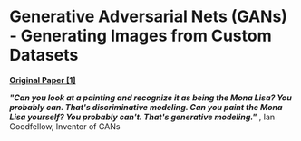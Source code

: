 # Generative Adversarial Nets (GANs) - Generating Images from Custom Datasets
**[Original Paper [1]](https://arxiv.org/pdf/1406.2661.pdf)**


***"Can you look at a painting and recognize it as being the Mona Lisa? You probably can. That's discriminative modeling. 
Can you paint the Mona Lisa yourself? You probably can't. That's generative modeling."*** , Ian Goodfellow, Inventor of GANs
